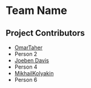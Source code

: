 # Team Name

## Project Contributors
- [OmarTaher](https://projects.cs.nott.ac.uk/comp1003-2223-teams/team_59/coursework/-/blob/main/contributors/OmarTaher.md)
- Person 2
- [Joeben Davis](https://projects.cs.nott.ac.uk/comp1003-2223-teams/team_59/coursework/-/blob/main/contributors/joebendavis.md)
- Person 4
- [MikhailKolyakin](https://projects.cs.nott.ac.uk/comp1003-2223-teams/team_59/coursework/-/blob/main/contributors/mikhailkolyakin.md)
- Person 6
